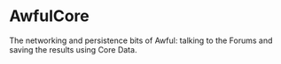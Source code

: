 # AwfulCore

The networking and persistence bits of Awful: talking to the Forums and saving the results using Core Data.
